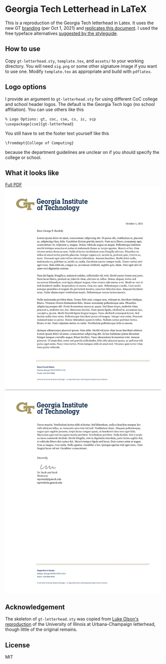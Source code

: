 # Georgia Tech Letterhead in LaTeX

This is a reproduction of the Georgia Tech letterhead in Latex.
It uses the new GT [branding](https://brand.gatech.edu/) (per Oct 1, 2021) and [replicates this document](https://brand.gatech.edu/brand-assets/letterhead).
I used the free typeface alternatives [suggested by the styleguide](https://brand.gatech.edu/our-look/typography).

## How to use

Copy `gt-letterhead.sty`, `template.tex`, and `assets/` to your working directory.
You will need `sig.png` or some other signature image if you want to use one.
Modify `template.tex` as appropriate and build with `pdflatex`.

## Logo options

I provide an argument to `gt-letterhead.sty` for using different CoC college and school header logos.
The default is the Georgia Tech logo (no school affiliation). 
You can use others like this

```
% Logo Options: gt, coc, cse, cs, ic, scp
\usepackage[cse]{gt-letterhead}
```

You still have to set the footer text yourself like this
```
\fromdept{College of Computing}
```
because the department guidelines are unclear on if you should specify the college or school.

## What it looks like

[Full PDF](template.pdf)
![example1](example-img/ex-pg1.png "example1")
![example2](example-img/ex-pg2.png "example2")

## Acknowledgement

The skeleton of `gt-letterhead.sty` was copied from [Luke Olson's reproduction](https://github.com/lukeolson/illinois-letterhead) of the University of Illinois at Urbana-Champaign letterhead, though little of the original remains.

## License

MIT
